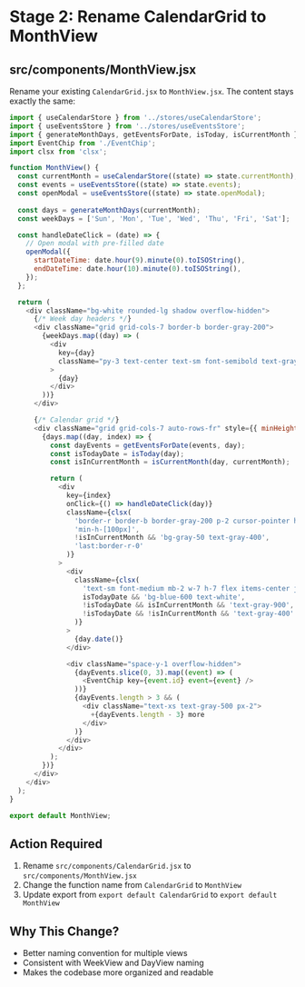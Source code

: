 # Stage 2: Rename CalendarGrid to MonthView

## src/components/MonthView.jsx

Rename your existing `CalendarGrid.jsx` to `MonthView.jsx`. The content stays exactly the same:

```javascript
import { useCalendarStore } from '../stores/useCalendarStore';
import { useEventsStore } from '../stores/useEventsStore';
import { generateMonthDays, getEventsForDate, isToday, isCurrentMonth } from '../utils/dateHelpers';
import EventChip from './EventChip';
import clsx from 'clsx';

function MonthView() {
  const currentMonth = useCalendarStore((state) => state.currentMonth);
  const events = useEventsStore((state) => state.events);
  const openModal = useEventsStore((state) => state.openModal);
  
  const days = generateMonthDays(currentMonth);
  const weekDays = ['Sun', 'Mon', 'Tue', 'Wed', 'Thu', 'Fri', 'Sat'];

  const handleDateClick = (date) => {
    // Open modal with pre-filled date
    openModal({
      startDateTime: date.hour(9).minute(0).toISOString(),
      endDateTime: date.hour(10).minute(0).toISOString(),
    });
  };

  return (
    <div className="bg-white rounded-lg shadow overflow-hidden">
      {/* Week day headers */}
      <div className="grid grid-cols-7 border-b border-gray-200">
        {weekDays.map((day) => (
          <div
            key={day}
            className="py-3 text-center text-sm font-semibold text-gray-700 border-r border-gray-200 last:border-r-0"
          >
            {day}
          </div>
        ))}
      </div>

      {/* Calendar grid */}
      <div className="grid grid-cols-7 auto-rows-fr" style={{ minHeight: '600px' }}>
        {days.map((day, index) => {
          const dayEvents = getEventsForDate(events, day);
          const isTodayDate = isToday(day);
          const isInCurrentMonth = isCurrentMonth(day, currentMonth);

          return (
            <div
              key={index}
              onClick={() => handleDateClick(day)}
              className={clsx(
                'border-r border-b border-gray-200 p-2 cursor-pointer hover:bg-gray-50 transition-colors',
                'min-h-[100px]',
                !isInCurrentMonth && 'bg-gray-50 text-gray-400',
                'last:border-r-0'
              )}
            >
              <div
                className={clsx(
                  'text-sm font-medium mb-2 w-7 h-7 flex items-center justify-center rounded-full',
                  isTodayDate && 'bg-blue-600 text-white',
                  !isTodayDate && isInCurrentMonth && 'text-gray-900',
                  !isTodayDate && !isInCurrentMonth && 'text-gray-400'
                )}
              >
                {day.date()}
              </div>

              <div className="space-y-1 overflow-hidden">
                {dayEvents.slice(0, 3).map((event) => (
                  <EventChip key={event.id} event={event} />
                ))}
                {dayEvents.length > 3 && (
                  <div className="text-xs text-gray-500 px-2">
                    +{dayEvents.length - 3} more
                  </div>
                )}
              </div>
            </div>
          );
        })}
      </div>
    </div>
  );
}

export default MonthView;
```

## Action Required

1. Rename `src/components/CalendarGrid.jsx` to `src/components/MonthView.jsx`
2. Change the function name from `CalendarGrid` to `MonthView`
3. Update export from `export default CalendarGrid` to `export default MonthView`

## Why This Change?

- Better naming convention for multiple views
- Consistent with WeekView and DayView naming
- Makes the codebase more organized and readable
